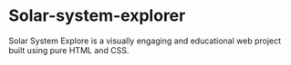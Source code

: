 # Solar-system-explorer
Solar System Explore is a visually engaging and educational web project built using pure HTML and CSS. 
